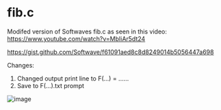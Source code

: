 # fib.c
Modifed version of Softwaves fib.c as seen in this video: https://www.youtube.com/watch?v=MbIiAr5dt24

https://gist.github.com/Softwave/f61091aed8c8d8249014b5056447a698

Changes:
  1.  Changed output print line to F(...) = ......
  2.  Save to F(...).txt prompt


![image](https://github.com/user-attachments/assets/fe3e58f9-862f-4fab-9889-390d686fa936)

